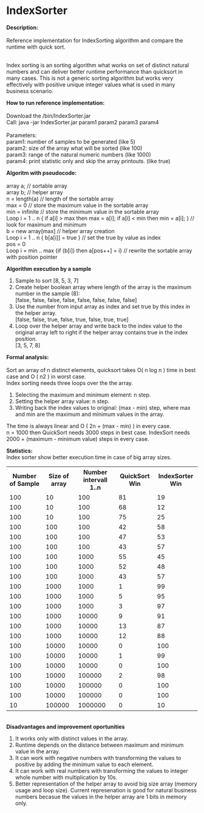 # IndexSorter

<B>Description:</B><BR><BR>
Reference implementation for IndexSorting algorithm and compare the runtime with quick sort. <BR><BR>

Index sorting is an sorting algorithm what works on set of distinct natural numbers and can deliver better runtime performance than quicksort in many cases. This is not a generic sorting algorithm but works very effectively with positive unique integer values what is used in many business scenario.<BR>
 
<B>How to run reference implementation:</B><BR><BR>
Download the /bin/IndexSorter.jar <BR>
Call: java -jar  IndexSorter.jar param1 param2 param3 param4<BR><BR>
Parameters: <BR>
 param1: number of samples to be generated (like 5) <BR>
 param2: size of the array what will be sorted (like 100)<BR>
 param3: range of the natural numeric numbers (like 1000)<BR>
 param4: print statistic only and skip the array printouts. (like true)<BR>

<B>Algoritm with pseudocode:</B><BR><BR>
array a; // sortable array<BR>
array b; // helper array<BR>
n = length(a) // length of the sortable array<BR>
max = 0  // store the maximum value in the sortable array<BR>
min = infinite  // store the minimum value in the sortable array<BR>
Loop  i = 1 .. n { if a[i] > max then max = a[i]; if a[i] < min then min = a[i]; }   // look for maximum and minimum<BR>
b = new array[max]                                   // helper array creation<BR>
Loop  i = 1 .. n { b[a[i]] = true }                  // set the true by value as index <BR>
pos = 0 <BR>
Loop  i = min .. max {if (b[i]) then a[pos++] = i}     // rewrite the sortable array with position pointer<BR>

<B>Algorithm execution by a sample </B><BR>
 1. Sample to sort [8, 5, 3, 7] <BR>
 2. Create helper boolean array where length of the array is the maximum number in the sample (8): <BR>
 [false, false, false, false, false, false, false, false]<BR>
 3. Use the number from input array as index and set true by this index in the helper array. <BR>
 [false, false, true, false, true, false, true, true]<BR>
 4. Loop over the helper array and write back to the index value to the original array left to right if the helper array contains true in the index position.<BR>
 [3, 5, 7, 8]<BR>
 
 <B>Formal analysis:</B> <BR><BR>
 Sort an array of n distinct elements, quicksort takes O( n log n ) time in best case and O ( n2 ) in worst case.<BR>
 Index sorting needs three loops over the the array.<BR>
 1. Selecting the maximum and minimum element: n step.<BR>
 2. Setting the helper array value: n step.<BR>
 3. Writing back the index values to original: (max - min) step, where max and min are the maximum and minimum values in the array.<BR>
 
 The time is always linear and O ( 2n + (max - min) ) in every case.<BR>
 n = 1000 then QuickSort needs 3000 steps in best case. IndexSort needs 2000 + (maximum - minimum value) steps in every case.<BR>

<B>Statistics:</B> <BR>
 Index sorter show better execution time in case of big array sizes.
<Table>
<TR><TH>Number of Sample</TH><TH>Size of array</TH><TH>Number intervall 1..n</TH><TH>QuickSort Win</TH><TH>IndexSorter Win</TH></TR>
<TR><TD>100</TD><TD>	10</TD><TD>	100</TD><TD>	81</TD><TD>	19</TD></TR>
<TR><TD>100</TD><TD>	10</TD><TD>	100</TD><TD>	68</TD><TD>	12</TD></TR>
<TR><TD>100</TD><TD>	10</TD><TD>	100</TD><TD>	75</TD><TD>	25</TD></TR>
<TR><TD>100</TD><TD>	100</TD><TD>	100</TD><TD>	42</TD><TD>	58</TD></TR>
<TR><TD>100</TD><TD>	100</TD><TD>	100</TD><TD>	47</TD><TD>	53</TD></TR>
<TR><TD>100</TD><TD>	100</TD><TD>	100</TD><TD>	43</TD><TD>	57</TD></TR>
<TR><TD>100</TD><TD>	100</TD><TD>	1000</TD><TD>	55</TD><TD>	45</TD></TR>
<TR><TD>100</TD><TD>	100</TD><TD>	1000</TD><TD>	52</TD><TD>	48</TD></TR>
<TR><TD>100</TD><TD>	100</TD><TD>	1000</TD><TD>	43</TD><TD>	57</TD></TR>
<TR><TD>100</TD><TD>	1000</TD><TD>	1000</TD><TD>	1</TD><TD>	99</TD></TR>
<TR><TD>100</TD><TD>	1000</TD><TD>	1000</TD><TD>	5</TD><TD>	95</TD></TR>
<TR><TD>100</TD><TD>	1000</TD><TD>	1000</TD><TD>	3</TD><TD>	97</TD></TR>
<TR><TD>100</TD><TD>	1000</TD><TD>	10000</TD><TD>	9</TD><TD>	91</TD></TR>
<TR><TD>100</TD><TD>	1000</TD><TD>	10000</TD><TD>	13</TD><TD>	87</TD></TR>
<TR><TD>100</TD><TD>	1000</TD><TD>	10000</TD><TD>	12</TD><TD>	88</TD></TR>
<TR><TD>100</TD><TD>	10000</TD><TD>	10000</TD><TD>	0</TD><TD>	100</TD></TR>
<TR><TD>100</TD><TD>	10000</TD><TD>	10000</TD><TD>	1</TD><TD>	99</TD></TR>
<TR><TD>100</TD><TD>	10000</TD><TD>	10000</TD><TD>	0</TD><TD>	100</TD></TR>
<TR><TD>100</TD><TD>	10000</TD><TD>	100000</TD><TD>	2</TD><TD>	98</TD></TR>
<TR><TD>100</TD><TD>	10000</TD><TD>	100000</TD><TD>	0</TD><TD>	100</TD></TR>
<TR><TD>100</TD><TD>	10000</TD><TD>	100000</TD><TD>	0</TD><TD>	100</TD></TR>
<TR><TD>10</TD><TD>	100000</TD><TD>	1000000</TD><TD>0</TD><TD>	10</TD></TR>
</TABLE>

<BR><B>Disadvantages and improvement oportunities</B> <BR>

 1. It works only with distinct values in the array.<BR>
 2. Runtime depends on the distance between maximum and minimum value in the array.<BR>
 3. It can work with negative numbers with transforming the values to positive by adding the minimum value to each element.<BR>
 4. It can work with real numbers with transforming the values to integer whole number with multiplication by 10s. <BR> 
 5. Better representation of the helper array to avoid big size array (memory usage and loop size). Current represenation is good for natural business numbers becasue the values in the helper array are 1 bits in memory only. 
